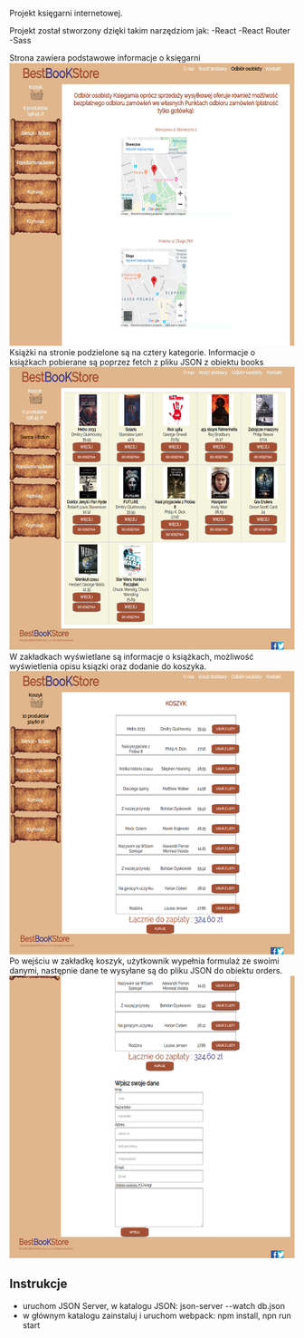 Projekt księgarni internetowej.

Projekt został stworzony dzięki takim narzędziom jak:
-React
-React Router
-Sass

Strona zawiera podstawowe informacje o księgarni</br>
<img alt="Info" src="BestBooKStore1.png" height="500" width="800"></br>
Książki na stronie podzielone są na cztery kategorie.
Informacje o książkach pobierane są poprzez fetch z pliku JSON z obiektu books</br>
<img alt="Zakładka z książkami" src="BestBooKStore2.png" height="500" width="800"></br>
W zakładkach wyświetlane są informacje o książkach, możliwość wyświetlenia opisu ksiązki oraz dodanie do koszyka.</br>
<img alt="Koszyk" src="BestBooKStore3.png" height="500" width="800"></br>
Po wejściu w zakładkę koszyk, użytkownik wypełnia formulaż ze swoimi danymi, następnie dane te wysyłane są do pliku JSON do obiektu orders.</br>
<img alt="Formularz" src="BestBooKStore4.png" height="500" width="800"></br>

## Instrukcje

- uruchom JSON Server, w katalogu JSON: json-server --watch db.json
- w głównym katalogu zainstaluj i uruchom webpack: npm install, npn run start

